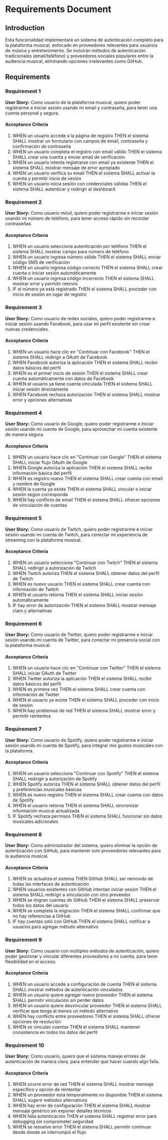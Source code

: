 # Requirements Document

## Introduction

Esta funcionalidad implementará un sistema de autenticación completo para la plataforma musical, enfocado en proveedores relevantes para usuarios de música y entretenimiento. Se incluirán métodos de autenticación tradicionales (email/teléfono) y proveedores sociales populares entre la audiencia musical, eliminando opciones irrelevantes como GitHub.

## Requirements

### Requirement 1

**User Story:** Como usuario de la plataforma musical, quiero poder registrarme e iniciar sesión usando mi email y contraseña, para tener una cuenta personal y segura.

#### Acceptance Criteria

1. WHEN un usuario accede a la página de registro THEN el sistema SHALL mostrar un formulario con campos de email, contraseña y confirmación de contraseña
2. WHEN un usuario completa el registro con email válido THEN el sistema SHALL crear una cuenta y enviar email de verificación
3. WHEN un usuario intenta registrarse con email ya existente THEN el sistema SHALL mostrar mensaje de error apropiado
4. WHEN un usuario verifica su email THEN el sistema SHALL activar la cuenta y permitir inicio de sesión
5. WHEN un usuario inicia sesión con credenciales válidas THEN el sistema SHALL autenticar y redirigir al dashboard

### Requirement 2

**User Story:** Como usuario móvil, quiero poder registrarme e iniciar sesión usando mi número de teléfono, para tener acceso rápido sin recordar contraseñas.

#### Acceptance Criteria

1. WHEN un usuario selecciona autenticación por teléfono THEN el sistema SHALL mostrar campo para número de teléfono
2. WHEN un usuario ingresa número válido THEN el sistema SHALL enviar código SMS de verificación
3. WHEN un usuario ingresa código correcto THEN el sistema SHALL crear cuenta o iniciar sesión automáticamente
4. WHEN un usuario ingresa código incorrecto THEN el sistema SHALL mostrar error y permitir reenvío
5. IF el número ya está registrado THEN el sistema SHALL proceder con inicio de sesión en lugar de registro

### Requirement 3

**User Story:** Como usuario de redes sociales, quiero poder registrarme e iniciar sesión usando Facebook, para usar mi perfil existente sin crear nuevas credenciales.

#### Acceptance Criteria

1. WHEN un usuario hace clic en "Continuar con Facebook" THEN el sistema SHALL redirigir a OAuth de Facebook
2. WHEN Facebook autoriza la aplicación THEN el sistema SHALL recibir datos básicos del perfil
3. WHEN es el primer inicio de sesión THEN el sistema SHALL crear cuenta automáticamente con datos de Facebook
4. WHEN el usuario ya tiene cuenta vinculada THEN el sistema SHALL iniciar sesión directamente
5. WHEN Facebook rechaza autorización THEN el sistema SHALL mostrar error y opciones alternativas

### Requirement 4

**User Story:** Como usuario de Google, quiero poder registrarme e iniciar sesión usando mi cuenta de Google, para aprovechar mi cuenta existente de manera segura.

#### Acceptance Criteria

1. WHEN un usuario hace clic en "Continuar con Google" THEN el sistema SHALL iniciar flujo OAuth de Google
2. WHEN Google autoriza la aplicación THEN el sistema SHALL recibir información básica del perfil
3. WHEN es registro nuevo THEN el sistema SHALL crear cuenta con email y nombre de Google
4. WHEN la cuenta ya existe THEN el sistema SHALL vincular o iniciar sesión según corresponda
5. WHEN hay conflicto de email THEN el sistema SHALL ofrecer opciones de vinculación de cuentas

### Requirement 5

**User Story:** Como usuario de Twitch, quiero poder registrarme e iniciar sesión usando mi cuenta de Twitch, para conectar mi experiencia de streaming con la plataforma musical.

#### Acceptance Criteria

1. WHEN un usuario selecciona "Continuar con Twitch" THEN el sistema SHALL redirigir a autorización de Twitch
2. WHEN Twitch autoriza THEN el sistema SHALL obtener datos del perfil de Twitch
3. WHEN es nuevo usuario THEN el sistema SHALL crear cuenta con información de Twitch
4. WHEN el usuario retorna THEN el sistema SHALL iniciar sesión automáticamente
5. IF hay error de autorización THEN el sistema SHALL mostrar mensaje claro y alternativas

### Requirement 6

**User Story:** Como usuario de Twitter, quiero poder registrarme e iniciar sesión usando mi cuenta de Twitter, para conectar mi presencia social con la plataforma musical.

#### Acceptance Criteria

1. WHEN un usuario hace clic en "Continuar con Twitter" THEN el sistema SHALL iniciar OAuth de Twitter
2. WHEN Twitter autoriza la aplicación THEN el sistema SHALL recibir datos básicos del perfil
3. WHEN es primera vez THEN el sistema SHALL crear cuenta con información de Twitter
4. WHEN el usuario ya existe THEN el sistema SHALL proceder con inicio de sesión
5. WHEN hay problemas de red THEN el sistema SHALL mostrar error y permitir reintentos

### Requirement 7

**User Story:** Como usuario de Spotify, quiero poder registrarme e iniciar sesión usando mi cuenta de Spotify, para integrar mis gustos musicales con la plataforma.

#### Acceptance Criteria

1. WHEN un usuario selecciona "Continuar con Spotify" THEN el sistema SHALL redirigir a autorización de Spotify
2. WHEN Spotify autoriza THEN el sistema SHALL obtener datos del perfil y preferencias musicales básicas
3. WHEN es nuevo registro THEN el sistema SHALL crear cuenta con datos de Spotify
4. WHEN el usuario retorna THEN el sistema SHALL sincronizar información musical actualizada
5. IF Spotify rechaza permisos THEN el sistema SHALL funcionar sin datos musicales adicionales

### Requirement 8

**User Story:** Como administrador del sistema, quiero eliminar la opción de autenticación con GitHub, para mantener solo proveedores relevantes para la audiencia musical.

#### Acceptance Criteria

1. WHEN se actualiza el sistema THEN GitHub SHALL ser removido de todas las interfaces de autenticación
2. WHEN usuarios existentes con GitHub intentan iniciar sesión THEN el sistema SHALL redirigir a vinculación con otro proveedor
3. WHEN se migran cuentas de GitHub THEN el sistema SHALL preservar todos los datos del usuario
4. WHEN se completa la migración THEN el sistema SHALL confirmar que no hay referencias a GitHub
5. IF hay cuentas solo con GitHub THEN el sistema SHALL notificar a usuarios para agregar método alternativo

### Requirement 9

**User Story:** Como usuario con múltiples métodos de autenticación, quiero poder gestionar y vincular diferentes proveedores a mi cuenta, para tener flexibilidad en el acceso.

#### Acceptance Criteria

1. WHEN un usuario accede a configuración de cuenta THEN el sistema SHALL mostrar métodos de autenticación vinculados
2. WHEN un usuario quiere agregar nuevo proveedor THEN el sistema SHALL permitir vinculación sin perder datos
3. WHEN un usuario quiere desvincular proveedor THEN el sistema SHALL verificar que tenga al menos un método alternativo
4. WHEN hay conflicto entre proveedores THEN el sistema SHALL ofrecer opciones de resolución
5. WHEN se vinculan cuentas THEN el sistema SHALL mantener consistencia en todos los datos del perfil

### Requirement 10

**User Story:** Como usuario, quiero que el sistema maneje errores de autenticación de manera clara, para entender qué hacer cuando algo falla.

#### Acceptance Criteria

1. WHEN ocurre error de red THEN el sistema SHALL mostrar mensaje específico y opción de reintentar
2. WHEN un proveedor está temporalmente no disponible THEN el sistema SHALL sugerir métodos alternativos
3. WHEN hay error de configuración THEN el sistema SHALL mostrar mensaje genérico sin exponer detalles técnicos
4. WHEN falla autenticación THEN el sistema SHALL registrar error para debugging sin comprometer seguridad
5. WHEN se resuelve error THEN el sistema SHALL permitir continuar desde donde se interrumpió el flujo